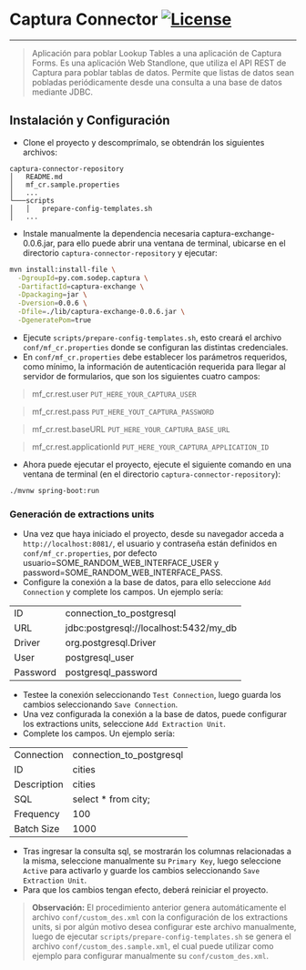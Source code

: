 # Captura Connector [![License](https://img.shields.io/badge/License-Apache%202.0-blue.svg)](https://opensource.org/licenses/Apache-2.0)
---
> Aplicación para poblar Lookup Tables a una aplicación de Captura Forms.
> Es una aplicación Web Standlone, que utiliza el API REST de Captura para poblar tablas de datos.
>Permite que listas de datos sean pobladas periódicamente desde una consulta a una base de datos mediante JDBC.
## Instalación y Configuración
* Clone el proyecto y descomprímalo, se obtendrán los siguientes archivos:
```
captura-connector-repository
│   README.md
│   mf_cr.sample.properties   
│   ...
└───scripts
│   │   prepare-config-templates.sh
│   ...
```
* Instale manualmente la dependencia necesaria captura-exchange-0.0.6.jar, para ello puede abrir una ventana de terminal, ubicarse en el directorio `captura-connector-repository` y ejecutar:
```sh
mvn install:install-file \
  -DgroupId=py.com.sodep.captura \
  -DartifactId=captura-exchange \
  -Dpackaging=jar \
  -Dversion=0.0.6 \
  -Dfile=./lib/captura-exchange-0.0.6.jar \
  -DgeneratePom=true
```
* Ejecute `scripts/prepare-config-templates.sh`, esto creará el archivo `conf/mf_cr.properties` donde se configuran las distintas credenciales.
* En `conf/mf_cr.properties` debe establecer los parámetros requeridos, como mínimo, la información de autenticación requerida para llegar al servidor de formularios, que son los siguientes cuatro campos:

> mf_cr.rest.user `PUT_HERE_YOUR_CAPTURA_USER`

> mf_cr.rest.pass `PUT_HERE_YOUT_CAPTURA_PASSWORD`

> mf_cr.rest.baseURL `PUT_HERE_YOUR_CAPTURA_BASE_URL`

> mf_cr.rest.applicationId `PUT_HERE_YOUR_CAPTURA_APPLICATION_ID`

* Ahora puede ejecutar el proyecto, ejecute el siguiente comando en una ventana de terminal (en el directorio `captura-connector-repository`):
```sh
./mvnw spring-boot:run
```
### Generación de extractions units
* Una vez que haya iniciado el proyecto, desde su navegador acceda a `http://localhost:8081/`, el usuario y contraseña están definidos en `conf/mf_cr.properties`, por defecto usuario=SOME_RANDOM_WEB_INTERFACE_USER y password=SOME_RANDOM_WEB_INTERFACE_PASS.
* Configure la conexión a la base de datos, para ello seleccione `Add Connection` y complete los campos. Un ejemplo sería:

| | |
| ------ | ------ |
| ID | connection_to_postgresql |
| URL| jdbc:postgresql://localhost:5432/my_db |
| Driver | org.postgresql.Driver |
| User | postgresql_user |
| Password | postgresql_password |
* Testee la conexión seleccionando  `Test Connection`, luego guarda los cambios seleccionando `Save Connection`.
* Una vez configurada la conexión a la base de datos, puede configurar los extractions units, seleccione `Add Extraction Unit`.
* Complete los campos. Un ejemplo sería:

| | |
| ------ | ------ |
| Connection | connection_to_postgresql |
| ID| cities |
| Description | cities |
| SQL | select * from city; |
| Frequency | 100 |
| Batch Size | 1000 |
* Tras ingresar la consulta sql, se mostrarán los columnas relacionadas a la misma, seleccione manualmente su `Primary Key`, luego seleccione `Active` para activarlo y guarde los cambios seleccionando `Save Extraction Unit`.
* Para que los cambios tengan efecto, deberá reiniciar el proyecto.

>**Observación:** El procedimiento anterior genera automáticamente el archivo `conf/custom_des.xml` con la configuración de los extractions units, si por algún motivo desea configurar este archivo manualmente, luego de ejecutar `scripts/prepare-config-templates.sh` se genera el archivo `conf/custom_des.sample.xml`, el cual puede utilizar como ejemplo para configurar manualmente su `conf/custom_des.xml`.



